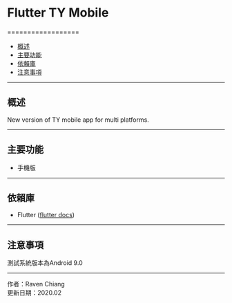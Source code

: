 # Flutter TY Mobile
==================

*   [概述](#overview)
*   [主要功能](#mainsector)
*   [依賴庫](#dependencies)
*   [注意事項](#attention)

* * *

<h2 id="overview">概述</h2>

New version of TY mobile app for multi platforms.

- - -

<h2 id="mainsector">主要功能</h2>

* 手機版

- - -
 
<h2 id="dependencies">依賴庫</h2>

* Flutter
([flutter docs](https://flutter.dev/docs))

- - -
  
<h2 id="attention">注意事項</h2>

測試系統版本為Android 9.0

- - -
作者：Raven Chiang   
更新日期：2020.02
